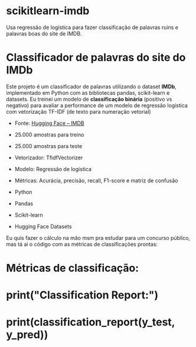 # scikitlearn-imdb
Usa regressão de logística para fazer classificação de palavras ruins e palavras boas do site de IMDB.

# Classificador de palavras do site do IMDb

Este projeto é um classificador de palavras utilizando o dataset **IMDb**, implementado em Python com as bibliotecas pandas, scikit-learn e datasets.
Eu treinei um modelo de **classificação binária** (positivo vs negativo) para avaliar a performance de um modelo de regressão logística com vetorização TF-IDF (de texto para numeração vetorial)

- Fonte: [Hugging Face – IMDB](https://huggingface.co/datasets/imdb)
- 25.000 amostras para treino
- 25.000 amostras para teste

- Vetorizador: TfidfVectorizer
- Modelo: Regressão de logística
- Métricas: Acurácia, precisão, recall, F1-score e matriz de confusão

- Python
- Pandas
- Scikit-learn
- Hugging Face Datasets

Eu quis fazer o cálculo na mão msm pra estudar para um concurso público, mas tá ai o código com as métricas de classificações prontas:
# Métricas de classificação:
# print("Classification Report:")
# print(classification_report(y_test, y_pred))
